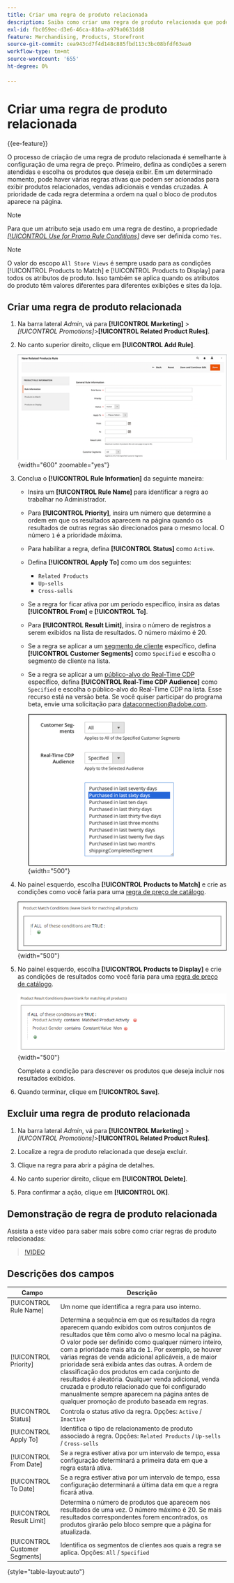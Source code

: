 ```yaml
---
title: Criar uma regra de produto relacionada
description: Saiba como criar uma regra de produto relacionada que pode ser acionada para exibir produtos relacionados, vendas adicionais e vendas cruzadas.
exl-id: fbc059ec-d3e6-46ca-810a-a979a0631dd8
feature: Merchandising, Products, Storefront
source-git-commit: cea943cd7f4d148c885fbd113c3bc08bfdf63ea0
workflow-type: tm+mt
source-wordcount: '655'
ht-degree: 0%

---
```


# Criar uma regra de produto relacionada

{{ee-feature}}

O processo de criação de uma regra de produto relacionada é semelhante à configuração de uma regra de preço. Primeiro, defina as condições a serem atendidas e escolha os produtos que deseja exibir. Em um determinado momento, pode haver várias regras ativas que podem ser acionadas para exibir produtos relacionados, vendas adicionais e vendas cruzadas. A prioridade de cada regra determina a ordem na qual o bloco de produtos aparece na página.

>[!NOTE]
>
>Para que um atributo seja usado em uma regra de destino, a propriedade [_[!UICONTROL Use for Promo Rule Conditions]_](../catalog/product-attributes.md) deve ser definida como `Yes`.

>[!NOTE]
>
>O valor do escopo `All Store Views` é sempre usado para as condições [!UICONTROL Products to Match] e [!UICONTROL Products to Display] para todos os atributos de produto. Isso também se aplica quando os atributos do produto têm valores diferentes para diferentes exibições e sites da loja.

## Criar uma regra de produto relacionada

1. Na barra lateral _Admin_, vá para **[!UICONTROL Marketing]** > _[!UICONTROL Promotions]_>**[!UICONTROL Related Product Rules]**.

1. No canto superior direito, clique em **[!UICONTROL Add Rule]**.

   ![Regra de produtos relacionados - informações](./assets/catalog-related-products-rule-information.png){width="600" zoomable="yes"}

1. Conclua o **[!UICONTROL Rule Information]** da seguinte maneira:

   - Insira um **[!UICONTROL Rule Name]** para identificar a regra ao trabalhar no Administrador.

   - Para **[!UICONTROL Priority]**, insira um número que determine a ordem em que os resultados aparecem na página quando os resultados de outras regras são direcionados para o mesmo local. O número `1` é a prioridade máxima.

   - Para habilitar a regra, defina **[!UICONTROL Status]** como `Active`.

   - Defina **[!UICONTROL Apply To]** como um dos seguintes:

      - `Related Products`
      - `Up-sells`
      - `Cross-sells`

   - Se a regra for ficar ativa por um período específico, insira as datas **[!UICONTROL From]** e **[!UICONTROL To]**.

   - Para **[!UICONTROL Result Limit]**, insira o número de registros a serem exibidos na lista de resultados. O número máximo é 20.

   - Se a regra se aplicar a um [segmento de cliente](../customers/customer-segments.md) específico, defina **[!UICONTROL Customer Segments]** como `Specified` e escolha o segmento de cliente na lista.

   - Se a regra se aplicar a um [público-alvo do Real-Time CDP](../customers/audience-activation.md) específico, defina **[!UICONTROL Real-Time CDP Audience]** como `Specified` e escolha o público-alvo do Real-Time CDP na lista. Esse recurso está na versão beta. Se você quiser participar do programa beta, envie uma solicitação para [dataconnection@adobe.com](mailto:dataconnection@adobe.com).

     ![Regra de produtos relacionados - Público-alvo da Real-Time CDP](./assets/rtcdp-related-products.png){width="500"}

1. No painel esquerdo, escolha **[!UICONTROL Products to Match]** e crie as condições como você faria para uma [regra de preço de catálogo](price-rules-catalog.md).

   ![Regra de produtos relacionados - produtos a serem correspondidos](./assets/catalog-related-products-match.png){width="500"}

1. No painel esquerdo, escolha **[!UICONTROL Products to Display]** e crie as condições de resultados como você faria para uma [regra de preço de catálogo](price-rules-catalog.md).

   ![Regra de produtos relacionados - produtos a serem exibidos](./assets/catalog-related-products-to-display.png){width="500"}

   Complete a condição para descrever os produtos que deseja incluir nos resultados exibidos.

1. Quando terminar, clique em **[!UICONTROL Save]**.

## Excluir uma regra de produto relacionada

1. Na barra lateral _Admin_, vá para **[!UICONTROL Marketing]** > _[!UICONTROL Promotions]_>**[!UICONTROL Related Product Rules]**.

1. Localize a regra de produto relacionada que deseja excluir.

1. Clique na regra para abrir a página de detalhes.

1. No canto superior direito, clique em **[!UICONTROL Delete]**.

1. Para confirmar a ação, clique em **[!UICONTROL OK]**.

## Demonstração de regra de produto relacionada

Assista a este vídeo para saber mais sobre como criar regras de produto relacionadas:

>[!VIDEO](https://video.tv.adobe.com/v/3417363?quality=12&learn=on&captions=por_br)

## Descrições dos campos

| Campo | Descrição |
|--- |--- |
| [!UICONTROL Rule Name] | Um nome que identifica a regra para uso interno. |
| [!UICONTROL Priority] | Determina a sequência em que os resultados da regra aparecem quando exibidos com outros conjuntos de resultados que têm como alvo o mesmo local na página. O valor pode ser definido como qualquer número inteiro, com a prioridade mais alta de 1. Por exemplo, se houver várias regras de venda adicional aplicáveis, a de maior prioridade será exibida antes das outras. A ordem de classificação dos produtos em cada conjunto de resultados é aleatória. Qualquer venda adicional, venda cruzada e produto relacionado que foi configurado manualmente sempre aparecem na página antes de qualquer promoção de produto baseada em regras. |
| [!UICONTROL Status] | Controla o status ativo da regra. Opções: `Active` / `Inactive` |
| [!UICONTROL Apply To] | Identifica o tipo de relacionamento de produto associado à regra. Opções: `Related Products` / `Up-sells` / `Cross-sells` |
| [!UICONTROL From Date] | Se a regra estiver ativa por um intervalo de tempo, essa configuração determinará a primeira data em que a regra estará ativa. |
| [!UICONTROL To Date] | Se a regra estiver ativa por um intervalo de tempo, essa configuração determinará a última data em que a regra ficará ativa. |
| [!UICONTROL Result Limit] | Determina o número de produtos que aparecem nos resultados de uma vez. O número máximo é 20. Se mais resultados correspondentes forem encontrados, os produtos girarão pelo bloco sempre que a página for atualizada. |
| [!UICONTROL Customer Segments] | Identifica os segmentos de clientes aos quais a regra se aplica. Opções: `All` / `Specified` |

{style="table-layout:auto"}
